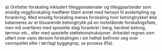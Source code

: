 a) Omfatter forskaling inkludert tilleggsmaterialer og tilleggsarbeider som ensidig veggforskaling medfører blant annet med hensyn til avstempling og forankring.
Med ensidig forskaling menes forskaling hvor betongtrykket ikke balanseres av et tilsvarende betongtrykk på en motstående forskalingsflate, men må overføres med spesielle stag forankret i berg, herdnet betong, tørrmur etc., eller med spesielle støttekonstruksjoner.
Arbeidet regnes som utført over vann dersom forskalingen i sin helhet befinner seg over vannspeilet eller i tørrlagt byggegrop, se prosess 81a).

